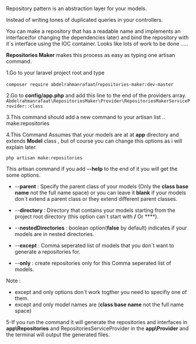 Repository pattern is an abstraction layer for your models.

Instead of writing tones of duplicated queries in your controllers.

You can make a repository that has a readable name and implements an interface(for changing the dependencies later) and bind the 
repository with it\`s interface using the IOC container.
Looks like lots of work to be done .....

**Repositories Maker** makes this process as easy as typing one artisan command.

1.Go to your laravel project root and type 

`composer require abdelrahmanrafaat`/`repositories-maker:dev-master`

2.Go to **config/app.php** and add this line to the end of the providers array.
`Abdelrahmanrafaat\RepositoriesMaker\Provider\RepositoriesMakerServiceProvider::class`


3.This command should add a new command to your artisan list .. make:repositories

4.This Command Assumes that your models are at at **app** directory and extends **Model** class , but of course you can change this options as i will explain later.

`php artisan make:repositories`

This artisan command if you add **--help** to the end of it you will get the some options.

- \-\-**parent** : Specify the parent class of your models (Only the **class base name** not the full name space) or you can leave it **blank** if your models don\`t extend a parent class or they extend different parent classes.

- \-\-**directory** : Directory that contains your models starting from the project root directory (this option can\`t start with **/** Or **\**).

- \-\-**nestedDirectories** : boolean option(**false** by default) indicates if your models are in nested directories.

- \-\-**except** : Comma seperated list of models that you don\`t want to generate a repositories for.

- \-\-**only** : create repositories only for this Comma seperated list of models.

Note : 
- except and only options don\`t work togther you need to specifiy one of them.
- except and only model names are (**class base name** not the full name space)

5-If you run the command it will generate the repositories and interfaces in **app\Repositories** and RepositoriesServiceProvider in the **app\Provider** and the terminal will output the generated files.






